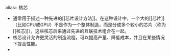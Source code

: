 alias:: 核芯

- 通常用于描述一种先进的[[芯片设计方法]]。在这种设计中，一个大的[[芯片]]（比如CPU或GPU）不是作为一个整体制造，而是分成多个较小的芯片（称为[[核芯]]），这些核芯后来通过先进的互联技术组合在一起。
- 核芯设计允许更灵活的制造流程，可以提高产量、降低成本，并且在某些情况下提高性能。
-